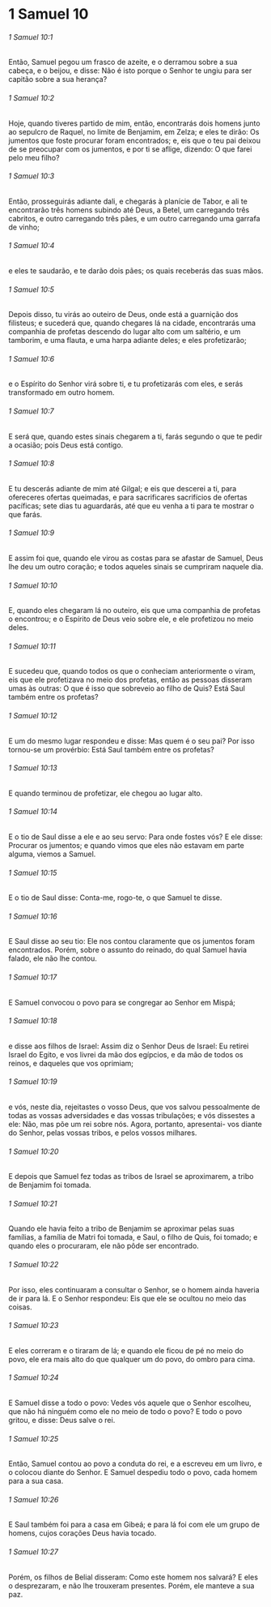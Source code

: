 # 1 Samuel 10

###### 1 Samuel 10:1

Então, Samuel pegou um frasco de azeite, e o derramou sobre a sua cabeça, e o beijou, e disse: Não é isto porque o Senhor te ungiu para ser capitão sobre a sua herança?

###### 1 Samuel 10:2

Hoje, quando tiveres partido de mim, então, encontrarás dois homens junto ao sepulcro de Raquel, no limite de Benjamim, em Zelza; e eles te dirão: Os jumentos que foste procurar foram encontrados; e, eis que o teu pai deixou de se preocupar com os jumentos, e por ti se aflige, dizendo: O que farei pelo meu filho?

###### 1 Samuel 10:3

Então, prosseguirás adiante dali, e chegarás à planície de Tabor, e ali te encontrarão três homens subindo até Deus, a Betel, um carregando três cabritos, e outro carregando três pães, e um outro carregando uma garrafa de vinho;

###### 1 Samuel 10:4

e eles te saudarão, e te darão dois pães; os quais receberás das suas mãos.

###### 1 Samuel 10:5

Depois disso, tu virás ao outeiro de Deus, onde está a guarnição dos filisteus; e sucederá que, quando chegares lá na cidade, encontrarás uma companhia de profetas descendo do lugar alto com um saltério, e um tamborim, e uma flauta, e uma harpa adiante deles; e eles profetizarão;

###### 1 Samuel 10:6

e o Espírito do Senhor virá sobre ti, e tu profetizarás com eles, e serás transformado em outro homem.

###### 1 Samuel 10:7

E será que, quando estes sinais chegarem a ti, farás segundo o que te pedir a ocasião; pois Deus está contigo.

###### 1 Samuel 10:8

E tu descerás adiante de mim até Gilgal; e eis que descerei a ti, para ofereceres ofertas queimadas, e para sacrificares sacrifícios de ofertas pacíficas; sete dias tu aguardarás, até que eu venha a ti para te mostrar o que farás.

###### 1 Samuel 10:9

E assim foi que, quando ele virou as costas para se afastar de Samuel, Deus lhe deu um outro coração; e todos aqueles sinais se cumpriram naquele dia.

###### 1 Samuel 10:10

E, quando eles chegaram lá no outeiro, eis que uma companhia de profetas o encontrou; e o Espírito de Deus veio sobre ele, e ele profetizou no meio deles.

###### 1 Samuel 10:11

E sucedeu que, quando todos os que o conheciam anteriormente o viram, eis que ele profetizava no meio dos profetas, então as pessoas disseram umas às outras: O que é isso que sobreveio ao filho de Quis? Está Saul também entre os profetas?

###### 1 Samuel 10:12

E um do mesmo lugar respondeu e disse: Mas quem é o seu pai? Por isso tornou-se um provérbio: Está Saul também entre os profetas?

###### 1 Samuel 10:13

E quando terminou de profetizar, ele chegou ao lugar alto.

###### 1 Samuel 10:14

E o tio de Saul disse a ele e ao seu servo: Para onde fostes vós? E ele disse: Procurar os jumentos; e quando vimos que eles não estavam em parte alguma, viemos a Samuel.

###### 1 Samuel 10:15

E o tio de Saul disse: Conta-me, rogo-te, o que Samuel te disse.

###### 1 Samuel 10:16

E Saul disse ao seu tio: Ele nos contou claramente que os jumentos foram encontrados. Porém, sobre o assunto do reinado, do qual Samuel havia falado, ele não lhe contou.

###### 1 Samuel 10:17

E Samuel convocou o povo para se congregar ao Senhor em Mispá;

###### 1 Samuel 10:18

e disse aos filhos de Israel: Assim diz o Senhor Deus de Israel: Eu retirei Israel do Egito, e vos livrei da mão dos egípcios, e da mão de todos os reinos, e daqueles que vos oprimiam;

###### 1 Samuel 10:19

e vós, neste dia, rejeitastes o vosso Deus, que vos salvou pessoalmente de todas as vossas adversidades e das vossas tribulações; e vós dissestes a ele: Não, mas põe um rei sobre nós. Agora, portanto, apresentai- vos diante do Senhor, pelas vossas tribos, e pelos vossos milhares.

###### 1 Samuel 10:20

E depois que Samuel fez todas as tribos de Israel se aproximarem, a tribo de Benjamim foi tomada.

###### 1 Samuel 10:21

Quando ele havia feito a tribo de Benjamim se aproximar pelas suas famílias, a família de Matri foi tomada, e Saul, o filho de Quis, foi tomado; e quando eles o procuraram, ele não pôde ser encontrado.

###### 1 Samuel 10:22

Por isso, eles continuaram a consultar o Senhor, se o homem ainda haveria de ir para lá. E o Senhor respondeu: Eis que ele se ocultou no meio das coisas.

###### 1 Samuel 10:23

E eles correram e o tiraram de lá; e quando ele ficou de pé no meio do povo, ele era mais alto do que qualquer um do povo, do ombro para cima.

###### 1 Samuel 10:24

E Samuel disse a todo o povo: Vedes vós aquele que o Senhor escolheu, que não há ninguém como ele no meio de todo o povo? E todo o povo gritou, e disse: Deus salve o rei.

###### 1 Samuel 10:25

Então, Samuel contou ao povo a conduta do rei, e a escreveu em um livro, e o colocou diante do Senhor. E Samuel despediu todo o povo, cada homem para a sua casa.

###### 1 Samuel 10:26

E Saul também foi para a casa em Gibeá; e para lá foi com ele um grupo de homens, cujos corações Deus havia tocado.

###### 1 Samuel 10:27

Porém, os filhos de Belial disseram: Como este homem nos salvará? E eles o desprezaram, e não lhe trouxeram presentes. Porém, ele manteve a sua paz.

